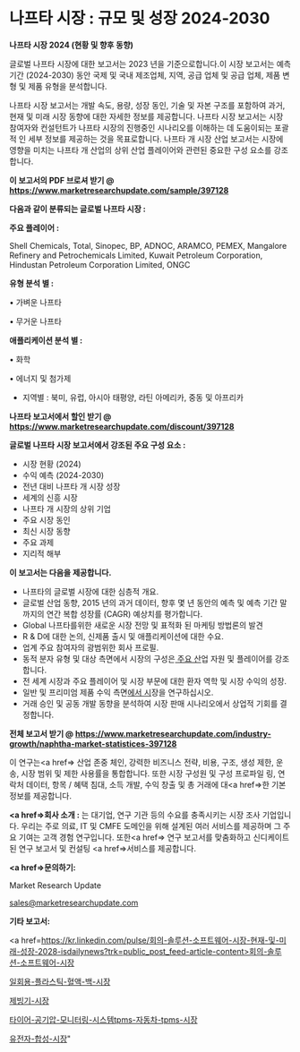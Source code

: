 # 나프타 시장 : 규모 및 성장 2024-2030

<strong>나프타 시장 2024 (현황 및 향후 동향)</strong>

글로벌 나프타 시장에 대한 보고서는 2023 년을 기준으로합니다.이 시장 보고서는 예측 기간 (2024-2030) 동안 국제 및 국내 제조업체, 지역, 공급 업체 및 공급 업체, 제품 변형 및 제품 유형을 분석합니다.

나프타 시장 보고서는 개발 속도, 용량, 성장 동인, 기술 및 자본 구조를 포함하여 과거, 현재 및 미래 시장 동향에 대한 자세한 정보를 제공합니다. 나프타 시장 보고서는 시장 참여자와 컨설턴트가 나프타 시장의 진행중인 시나리오를 이해하는 데 도움이되는 포괄적 인 세부 정보를 제공하는 것을 목표로합니다. 나프타 개 시장 산업 보고서는 시장에 영향을 미치는 나프타 개 산업의 상위 산업 플레이어와 관련된 중요한 구성 요소를 강조합니다.



<strong>이 보고서의 PDF 브로셔 받기 @ <a href=https://www.marketresearchupdate.com/sample/397128>https://www.marketresearchupdate.com/sample/397128</a></strong>



<strong>다음과 같이 분류되는 글로벌 나프타 시장 :</strong>



<strong>주요 플레이어 :</strong>

Shell Chemicals, Total, Sinopec, BP, ADNOC, ARAMCO, PEMEX, Mangalore Refinery and Petrochemicals Limited, Kuwait Petroleum Corporation, Hindustan Petroleum Corporation Limited, ONGC



<strong>유형 분석 별 :</strong>

• 가벼운 나프타

• 무거운 나프타



<strong>애플리케이션 분석 별 :</strong>

• 화학

• 에너지 및 첨가제

<ul>
  <li>지역별 : 북미, 유럽, 아시아 태평양, 라틴 아메리카, 중동 및 아프리카</li>
</ul>


<strong>나프타 보고서에서 할인 받기 @ <a href=https://www.marketresearchupdate.com/discount/397128>https://www.marketresearchupdate.com/discount/397128</a></strong>



<strong>글로벌 나프타 시장 보고서에서 강조된 주요 구성 요소 :</strong>
<ul>
  <li>시장 현황 (2024)</li>
  <li>수익 예측 (2024-2030)</li>
  <li>전년 대비 나프타 개 시장 성장</li>
  <li>세계의 신흥 시장</li>
  <li>나프타 개 시장의 상위 기업</li>
  <li>주요 시장 동인</li>
  <li>최신 시장 동향</li>
  <li>주요 과제</li>
  <li>지리적 해부</li>
</ul>


<strong>이 보고서는 다음을 제공합니다.</strong>
<ul>
  <li>나프타의 글로벌 시장에 대한 심층적 개요.</li>
  <li>글로벌 산업 동향, 2015 년의 과거 데이터, 향후 몇 년 동안의 예측 및 예측 기간 말까지의 연간 복합 성장률 (CAGR) 예상치를 평가합니다.</li>
  <li>Global 나프타를위한 새로운 시장 전망 및 표적화 된 마케팅 방법론의 발견</li>
  <li>R &amp; D에 대한 논의, 신제품 출시 및 애플리케이션에 대한 수요.</li>
  <li>업계 주요 참여자의 광범위한 회사 프로필.</li>
  <li>동적 분자 유형 및 대상 측면에서 시장의 구성은<a href=> 주요 산</a>업 자원 및 플레이어를 강조합니다.</li>
  <li>전 세계 시장과 주요 플레이어 및 시장 부문에 대한 환자 역학 및 시장 수익의 성장.</li>
  <li>일반 및 프리미엄 제품 수익 측면<a href=>에서 시</a>장을 연구하십시오.</li>
  <li>거래 승인 및 공동 개발 동향을 분석하여 시장 판매 시나리오에서 상업적 기회를 결정합니다.</li>
</ul>



<strong>전체 보고서 받기 @ <a href=https://www.marketresearchupdate.com/industry-growth/naphtha-market-statistices-397128>https://www.marketresearchupdate.com/industry-growth/naphtha-market-statistices-397128</a></strong>

이 연구는<a href=> 산업 존중</a> 체인, 강력한 비즈니스 전략, 비용, 구조, 생성 제한, 운송, 시장 범위 및 제한 사용률을 통합합니다. 또한 시장 구성원 및 구성 프로파일 링, 연락처 데이터, 항목 / 혜택 침대, 소득 개발, 수익 창출 및 총 거래에 대<a href=>한 기본 </a>정보를 제공합니다.



<strong><a href=>회사 소</a>개 :</strong>
는 대기업, 연구 기관 등의 수요를 충족시키는 시장 조사 기업입니다. 우리는 주로 의료, IT 및 CMFE 도메인을 위해 설계된 여러 서비스를 제공하며 그 주요 기여는 고객 경험 연구입니다. 또한<a href=> 연구 보</a>고서를 맞춤화하고 신디케이트 된 연구 보고서 및 컨설팅 <a href=>서비스</a>를 제공합니다.



<strong><a href=>문의하기:</a></strong>

Market Research Update

sales@marketresearchupdate.com



<strong>기타 보고서:</strong>

<a href=https://kr.linkedin.com/pulse/회의-솔루션-소프트웨어-시장-현재-및-미래-성장-2028-isdailynews?trk=public_post_feed-article-content>회의-솔루션-소프트웨어-시장</a>

<a href=https://www.linkedin.com/pulse/일회용-플라스틱-혈액-백-시장-규모-및-성장-2023-survey-spotlight-pro-24-analysis/>일회용-플라스틱-혈액-백-시장</a>

<a href=https://www.linkedin.com/pulse/제빙기-시장-규모-및-성장-2023-trend-tracking-tips-360-analysis-n5itf/>제빙기-시장</a>

<a href=https://www.linkedin.com/pulse/타이어-공기압-모니터링-시스템tpms-자동차-tpms-시장-경쟁-분석-및-offmf/>타이어-공기압-모니터링-시스템tpms-자동차-tpms-시장</a>

<a href=https://www.linkedin.com/pulse/유전자-합성-시장-세분화-연구-및-목표-고객2030년-data-dive-diaries-24-analysis-dyzof/>유전자-합성-시장</a>"
